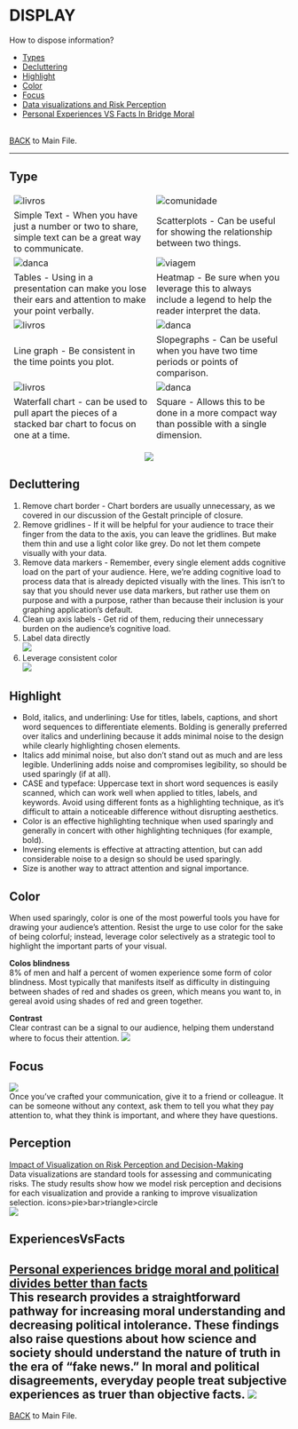 
# DISPLAY

How to dispose information?

- [Types](#type)<br>
- [Decluttering](#decluttering)<br>
- [Highlight](#highlight)<br>
- [Color](#color)<br>
- [Focus](#focus)<br>
- [Data visualizations and Risk Perception](#perception)<br>
- [Personal Experiences VS Facts In Bridge Moral](#experiencesvsfacts)<br><br>

[BACK](https://github.com/gabriellearruda/storytelling-with-data/blob/main/README.md) to Main File.

---
## Type

<table style="border-color: transparent;">
 <tbody style="border-color: transparent;">
  <tr style="border-color: transparent;">
   <td style="border-color: transparent;"><img align="left" alt="livros" src="images/simpletext.png" />
   <td style="border-color: transparent;"><img align="left" href="" alt="comunidade" src="images/scatter.png" />
  </tr>
  <tr style="border-color: transparent;">
   <td style="border-color: transparent;">Simple Text - When you have just a number or two to share, simple text can be a great way to communicate.
   <td style="border-color: transparent;">Scatterplots - Can be useful for showing the relationship between two
things.
  </tr>
  
  <tr style="border-color: transparent;">
   <td style="border-color: transparent;"><img align="left" href="" alt="danca" src="images/table.png" />
   <td style="border-color: transparent;"><img align="left" href="" alt="viagem" src="images/heatmap.png" />
  </tr>
  <tr style="border-color: transparent;">
   <td style="border-color: transparent;">Tables - Using in a presentation can make you lose their ears and attention to make your point verbally.
   <td style="border-color: transparent;">Heatmap - Be sure when you leverage this to always include a legend to help the reader interpret the data.
  </tr>
  
  <tr style="border-color: transparent;">
   <td style="border-color: transparent;"><img align="left" alt="livros" src="images/line.png" />
   <td style="border-color: transparent;"><img align="left" href="" alt="danca" src="images/slope.png" />
  </tr>
  <tr style="border-color: transparent;">
   <td style="border-color: transparent;">Line graph - Be consistent in the time points you plot.
   <td style="border-color: transparent;">Slopegraphs - Can be useful when you have two time periods or
points of comparison.
  </tr>
  
  <tr style="border-color: transparent;">
   <td style="border-color: transparent;"><img align="left" alt="livros" src="images/watterfall.png" />
   <td style="border-color: transparent;"><img align="left" href="" alt="danca" src="images/square.png" />
  </tr>
  <tr style="border-color: transparent;">
   <td style="border-color: transparent;">Waterfall chart - can be used to pull apart the pieces of a stacked
bar chart to focus on one at a time.
   <td style="border-color: transparent;">Square - Allows this to be done in a more compact way than
possible with a single dimension.
  </tr>
 </tbody>
</table>
<p align="center">
 <img  align="center" src="images/bar.png"><br>
</p>

## Decluttering
1. Remove chart border - Chart borders are usually unnecessary, as we covered in our discussion of the Gestalt principle of closure.<br>
2. Remove gridlines - If it will be helpful for your audience to trace their finger from the data to the axis, you can leave the gridlines. But make them thin and use a light color like grey. Do not let them compete visually with your data.<br>
3. Remove data markers - Remember, every single element adds cognitive load on the part of your audience. Here, we’re adding cognitive load to process data that is already depicted visually with the lines. This isn’t to say that you should never use data markers, but rather use them on purpose and with a purpose, rather than because their inclusion is your graphing application’s default.<br>
4. Clean up axis labels - Get rid of them, reducing their unnecessary burden on the audience’s cognitive load.<br>
5. Label data directly<br>
<img src="images/namelabel.png"><br>
6. Leverage consistent color <br>
<img src="images/graphcolor.png"><br>

## Highlight
-  Bold, italics, and underlining: Use for titles, labels, captions, and short word sequences to differentiate elements. Bolding is generally preferred over italics and underlining because it adds minimal noise to the design while clearly highlighting chosen elements.<br>
-  Italics add minimal noise, but also don’t stand out as much and are less legible. Underlining adds noise and compromises legibility, so should be used sparingly (if at all).<br>
-  CASE and typeface: Uppercase text in short word sequences is easily scanned, which can work well when applied to titles, labels, and keywords. Avoid using different fonts as a highlighting technique, as it’s difficult to attain a noticeable difference without disrupting aesthetics.<br>
-	 Color is an effective highlighting technique when used sparingly and generally in concert with other highlighting techniques (for example, bold).<br>
-	 Inversing elements is effective at attracting attention, but can add considerable noise to a design so should be used sparingly.<br>
-	 Size is another way to attract attention and signal importance.<br>

## Color
When used sparingly, color is one of the most powerful tools you have for drawing your audience’s attention. Resist the urge to use color for the sake of being colorful; instead, leverage color selectively as a strategic tool to highlight the important parts of your visual.<br>

<b>Colos blindness</b><br>
8% of men and half a percent of women experience some form of color blindness. Most typically that manifests itself as difficulty in distinguing between shades of red and shades os green, which means you want to, in gereal avoid using shades of red and green together.<br>

<b>Contrast</b><br>
Clear contrast can be a signal to our audience, helping them understand where to focus their attention. 
<img src="images/contrast.png">

## Focus
<img src="images/focus.png"><br>
Once you’ve crafted your communication, give it to a friend or colleague. It can be someone without any context, ask them to tell you what they pay attention to, what they think is important, and where they have questions.<br>

## Perception
[Impact of Visualization on Risk Perception and Decision-Making](https://arxiv.org/pdf/1910.09725.pdf)<br>
Data visualizations are standard tools for assessing and communicating risks. The study results show how we model risk perception and decisions for each visualization and provide a ranking to improve visualization selection.
 icons>pie>bar>triangle>circle<br>
<img src="images/paper.png">

## ExperiencesVsFacts
[Personal experiences bridge moral and political divides better than facts](https://www.pnas.org/content/118/6/e2008389118)<br>
This research provides a straightforward pathway for increasing moral understanding and decreasing political intolerance. These findings also raise questions about how science and society should understand the nature of truth in the era of “fake news.” In moral and political disagreements, everyday people treat subjective experiences as truer than objective facts.
<img src="images/F3.large.jpg">
---
[BACK](https://github.com/gabriellearruda/storytelling-with-data/blob/main/README.md) to Main File.
